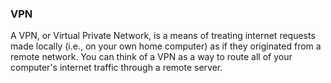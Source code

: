 ### VPN

A VPN, or Virtual Private Network, is a means of treating internet requests made locally (i.e., on your own home computer) as if they originated from a remote network. You can think of a VPN as a way to route all of your computer's internet traffic through a remote server.


